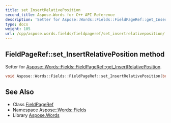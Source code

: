 ```yaml
---
title: set_InsertRelativePosition
second_title: Aspose.Words for C++ API Reference
description: 'Setter for Aspose::Words::Fields::FieldPageRef::get_InsertRelativePosition.'
type: docs
weight: 105
url: /cpp/aspose.words.fields/fieldpageref/set_insertrelativeposition/
---
```

## FieldPageRef::set_InsertRelativePosition method


Setter for [Aspose::Words::Fields::FieldPageRef::get_InsertRelativePosition](../get_insertrelativeposition/).

```cpp
void Aspose::Words::Fields::FieldPageRef::set_InsertRelativePosition(bool value)
```

## See Also

* Class [FieldPageRef](../)
* Namespace [Aspose::Words::Fields](../../)
* Library [Aspose.Words](../../../)

